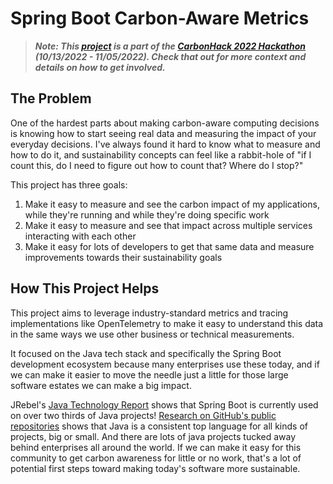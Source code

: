 # Spring Boot Carbon-Aware Metrics

> **_Note:  This [project](https://taikai.network/gsf/hackathons/carbonhack22/projects/cl8tglrxx28248701xckvhba0vg/idea) is a part of the [CarbonHack 2022 Hackathon](https://taikai.network/gsf/hackathons/carbonhack22) (10/13/2022 - 11/05/2022).  Check that out for more context and details on how to get involved._**

## The Problem

One of the hardest parts about making carbon-aware computing decisions is knowing how to start seeing real data and measuring the impact of your everyday decisions.  I've always found it hard to know what to measure and how to do it, and sustainability concepts can feel like a rabbit-hole of "if I count this, do I need to figure out how to count that?  Where do I stop?"

This project has three goals:

1. Make it easy to measure and see the carbon impact of my applications, while they're running and while they're doing specific work
2. Make it easy to measure and see that impact across multiple services interacting with each other
3. Make it easy for lots of developers to get that same data and measure improvements towards their sustainability goals

## How This Project Helps

This project aims to leverage industry-standard metrics and tracing implementations like OpenTelemetry to make it easy to understand this data in the same ways we use other business or technical measurements.

It focused on the Java tech stack and specifically the Spring Boot development ecosystem because many enterprises use these today, and if we can make it easier to move the needle just a little for those large software estates we can make a big impact.

JRebel's [Java Technology Report](https://www.jrebel.com/blog/2021-java-technology-report) shows that Spring Boot is currently used on over two thirds of Java projects! [Research on GitHub's public repositories](https://brainhub.eu/library/most-popular-languages-on-github) shows that Java is a consistent top language for all kinds of projects, big or small. And there are lots of java projects tucked away behind enterprises all around the world. If we can make it easy for this community to get carbon awareness for little or no work, that's a lot of potential first steps toward making today's software more sustainable.
